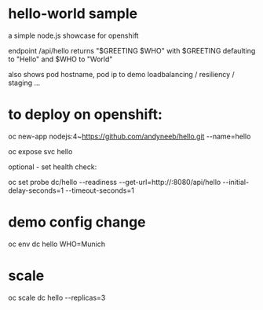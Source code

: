 # hello-world sample

a simple node.js showcase for openshift

endpoint /api/hello returns "$GREETING $WHO" with $GREETING defaulting to "Hello" and $WHO to "World" 

also shows pod hostname, pod ip to demo loadbalancing / resiliency / staging ...

# to deploy on openshift:
oc new-app nodejs:4~https://github.com/andyneeb/hello.git --name=hello

oc expose svc hello

optional - set health check:

oc set probe dc/hello --readiness --get-url=http://:8080/api/hello --initial-delay-seconds=1 --timeout-seconds=1

# demo config change
oc env dc hello WHO=Munich

# scale
oc scale dc hello --replicas=3

